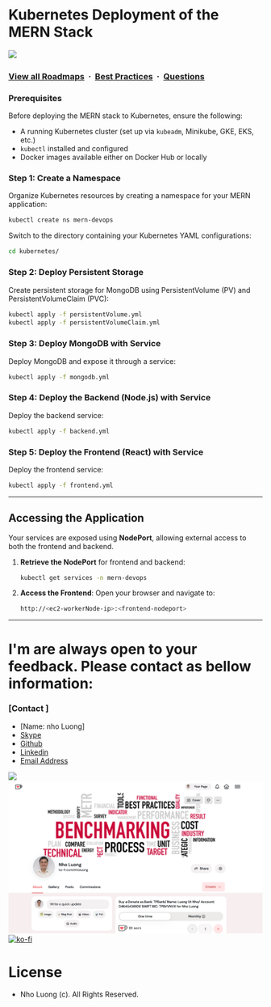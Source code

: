 # Kubernetes Deployment of the MERN Stack

![](https://i.imgur.com/waxVImv.png)
### [View all Roadmaps](https://github.com/nholuongut/all-roadmaps) &nbsp;&middot;&nbsp; [Best Practices](https://github.com/nholuongut/all-roadmaps/blob/main/public/best-practices/) &nbsp;&middot;&nbsp; [Questions](https://www.linkedin.com/in/nholuong/)

### Prerequisites

Before deploying the MERN stack to Kubernetes, ensure the following:

- A running Kubernetes cluster (set up via `kubeadm`, Minikube, GKE, EKS, etc.)
- `kubectl` installed and configured
- Docker images available either on Docker Hub or locally

### Step 1: Create a Namespace

Organize Kubernetes resources by creating a namespace for your MERN application:

```bash
kubectl create ns mern-devops
```

Switch to the directory containing your Kubernetes YAML configurations:

```bash
cd kubernetes/
```

### Step 2: Deploy Persistent Storage

Create persistent storage for MongoDB using PersistentVolume (PV) and PersistentVolumeClaim (PVC):

```bash
kubectl apply -f persistentVolume.yml
kubectl apply -f persistentVolumeClaim.yml
```

### Step 3: Deploy MongoDB with Service

Deploy MongoDB and expose it through a service:

```bash
kubectl apply -f mongodb.yml
```

### Step 4: Deploy the Backend (Node.js) with Service

Deploy the backend service:

```bash
kubectl apply -f backend.yml
```

### Step 5: Deploy the Frontend (React) with Service

Deploy the frontend service:

```bash
kubectl apply -f frontend.yml
```

---

## Accessing the Application

Your services are exposed using **NodePort**, allowing external access to both the frontend and backend.

1. **Retrieve the NodePort** for frontend and backend:
   ```bash
   kubectl get services -n mern-devops
   ```

2. **Access the Frontend**:
   Open your browser and navigate to:
   ```bash
   http://<ec2-workerNode-ip>:<frontend-nodeport>
   ```

---

# I'm are always open to your feedback.  Please contact as bellow information:
### [Contact ]
* [Name: nho Luong]
* [Skype](luongutnho_skype)
* [Github](https://github.com/nholuongut/)
* [Linkedin](https://www.linkedin.com/in/nholuong/)
* [Email Address](luongutnho@hotmail.com)

![](https://i.imgur.com/waxVImv.png)
![](bitfield.png)
[![ko-fi](https://ko-fi.com/img/githubbutton_sm.svg)](https://ko-fi.com/nholuong)

# License
* Nho Luong (c). All Rights Reserved.